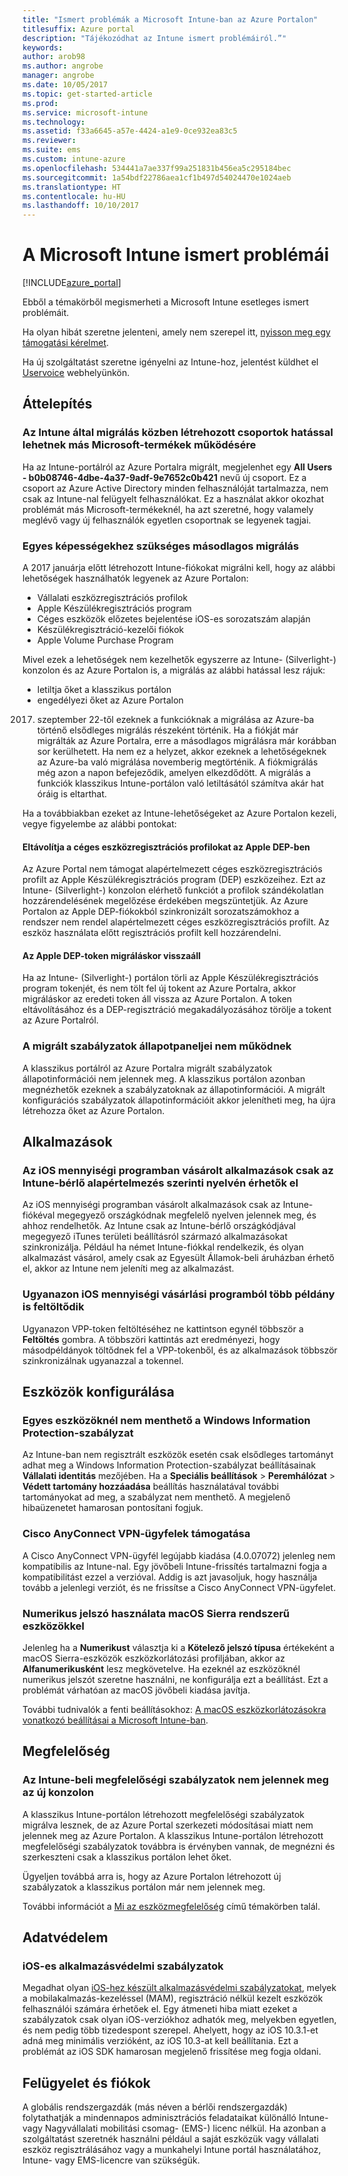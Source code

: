 ```yaml
---
title: "Ismert problémák a Microsoft Intune-ban az Azure Portalon"
titlesuffix: Azure portal
description: "Tájékozódhat az Intune ismert problémáiról.”"
keywords: 
author: arob98
ms.author: angrobe
manager: angrobe
ms.date: 10/05/2017
ms.topic: get-started-article
ms.prod: 
ms.service: microsoft-intune
ms.technology: 
ms.assetid: f33a6645-a57e-4424-a1e9-0ce932ea83c5
ms.reviewer: 
ms.suite: ems
ms.custom: intune-azure
ms.openlocfilehash: 534441a7ae337f99a251831b456ea5c295184bec
ms.sourcegitcommit: 1a54bdf22786aea1cf1b497d54024470e1024aeb
ms.translationtype: HT
ms.contentlocale: hu-HU
ms.lasthandoff: 10/10/2017
---
```

# <a name="known-issues-in-microsoft-intune"></a>A Microsoft Intune ismert problémái


[!INCLUDE[azure_portal](./includes/azure_portal.md)]


Ebből a témakörből megismerheti a Microsoft Intune esetleges ismert problémáit.

Ha olyan hibát szeretne jelenteni, amely nem szerepel itt, [nyisson meg egy támogatási kérelmet](get-support.md).

Ha új szolgáltatást szeretne igényelni az Intune-hoz, jelentést küldhet el [Uservoice](https://microsoftintune.uservoice.com/forums/291681-ideas/category/189016-azure-admin-console) webhelyünkön.

## <a name="migration"></a>Áttelepítés

### <a name="groups-created-by-intune-during-migration-might-affect-functionality-of-other-microsoft-products"></a>Az Intune által migrálás közben létrehozott csoportok hatással lehetnek más Microsoft-termékek működésére

Ha az Intune-portálról az Azure Portalra migrált, megjelenhet egy **All Users - b0b08746-4dbe-4a37-9adf-9e7652c0b421** nevű új csoport. Ez a csoport az Azure Active Directory minden felhasználóját tartalmazza, nem csak az Intune-nal felügyelt felhasználókat. Ez a használat akkor okozhat problémát más Microsoft-termékeknél, ha azt szeretné, hogy valamely meglévő vagy új felhasználók egyetlen csoportnak se legyenek tagjai.

### <a name="secondary-migration-required-for-select-capabilities"></a>Egyes képességekhez szükséges másodlagos migrálás

A 2017 januárja előtt létrehozott Intune-fiókokat migrálni kell, hogy az alábbi lehetőségek használhatók legyenek az Azure Portalon:

- Vállalati eszközregisztrációs profilok
- Apple Készülékregisztrációs program
- Céges eszközök előzetes bejelentése iOS-es sorozatszám alapján
- Készülékregisztráció-kezelői fiókok
- Apple Volume Purchase Program

Mivel ezek a lehetőségek nem kezelhetők egyszerre az Intune- (Silverlight-) konzolon és az Azure Portalon is, a migrálás az alábbi hatással lesz rájuk:
- letiltja őket a klasszikus portálon
- engedélyezi őket az Azure Portalon  

2017. szeptember 22-től ezeknek a funkcióknak a migrálása az Azure-ba történő elsődleges migrálás részeként történik. Ha a fiókját már migrálták az Azure Portalra, erre a másodlagos migrálásra már korábban sor kerülhetett. Ha nem ez a helyzet, akkor ezeknek a lehetőségeknek az Azure-ba való migrálása novemberig megtörténik. A fiókmigrálás még azon a napon befejeződik, amelyen elkezdődött. A migrálás a funkciók klasszikus Intune-portálon való letiltásától számítva akár hat óráig is eltarthat.

Ha a továbbiakban ezeket az Intune-lehetőségeket az Azure Portalon kezeli, vegye figyelembe az alábbi pontokat:

#### <a name="removes-default-corporate-device-enrollment-profiles-in-apple-dep"></a>Eltávolítja a céges eszközregisztrációs profilokat az Apple DEP-ben
Az Azure Portal nem támogat alapértelmezett céges eszközregisztrációs profilt az Apple Készülékregisztrációs program (DEP) eszközeihez. Ezt az Intune- (Silverlight-) konzolon elérhető funkciót a profilok szándékolatlan hozzárendelésének megelőzése érdekében megszüntetjük. Az Azure Portalon az Apple DEP-fiókokból szinkronizált sorozatszámokhoz a rendszer nem rendel alapértelmezett céges eszközregisztrációs profilt. Az eszköz használata előtt regisztrációs profilt kell hozzárendelni.

#### <a name="apple-dep-token-restored-with-migration"></a>Az Apple DEP-token migráláskor visszaáll

Ha az Intune- (Silverlight-) portálon törli az Apple Készülékregisztrációs program tokenjét, és nem tölt fel új tokent az Azure Portalra, akkor migráláskor az eredeti token áll vissza az Azure Portalon. A token eltávolításához és a DEP-regisztráció megakadályozásához törölje a tokent az Azure Portalról.

### <a name="status-blades-for-migrated-policies-do-not-work"></a>A migrált szabályzatok állapotpaneljei nem működnek

A klasszikus portálról az Azure Portalra migrált szabályzatok állapotinformációi nem jelennek meg. A klasszikus portálon azonban megnézhetők ezeknek a szabályzatoknak az állapotinformációi. A migrált konfigurációs szabályzatok állapotinformációit akkor jelenítheti meg, ha újra létrehozza őket az Azure Portalon.

## <a name="apps"></a>Alkalmazások

### <a name="ios-volume-purchased-apps-only-available-in-default-intune-tenant-language"></a>Az iOS mennyiségi programban vásárolt alkalmazások csak az Intune-bérlő alapértelmezés szerinti nyelvén érhetők el
Az iOS mennyiségi programban vásárolt alkalmazások csak az Intune-fiókéval megegyező országkódnak megfelelő nyelven jelennek meg, és ahhoz rendelhetők. Az Intune csak az Intune-bérlő országkódjával megegyező iTunes területi beállításról származó alkalmazásokat szinkronizálja. Például ha német Intune-fiókkal rendelkezik, és olyan alkalmazást vásárol, amely csak az Egyesült Államok-beli áruházban érhető el, akkor az Intune nem jeleníti meg az alkalmazást.

### <a name="multiple-copies-of-the-same-ios-volume-purchase-program-are-uploaded"></a>Ugyanazon iOS mennyiségi vásárlási programból több példány is feltöltődik
Ugyanazon VPP-token feltöltéséhez ne kattintson egynél többször a **Feltöltés** gombra. A többszöri kattintás azt eredményezi, hogy másodpéldányok töltődnek fel a VPP-tokenből, és az alkalmazások többször szinkronizálnak ugyanazzal a tokennel.

<!-- ## Groups -->

## <a name="device-configuration"></a>Eszközök konfigurálása

### <a name="you-cannot-save-a-windows-information-protection-policy-for-some-devices"></a>Egyes eszközöknél nem menthető a Windows Information Protection-szabályzat

Az Intune-ban nem regisztrált eszközök esetén csak elsődleges tartományt adhat meg a Windows Information Protection-szabályzat beállításainak **Vállalati identitás** mezőjében.
Ha a **Speciális beállítások** > **Peremhálózat** > **Védett tartomány hozzáadása** beállítás használatával további tartományokat ad meg, a szabályzat nem menthető. A megjelenő hibaüzenetet hamarosan pontosítani fogjuk.

### <a name="cisco-anyconnect-vpn-client-support"></a>Cisco AnyConnect VPN-ügyfelek támogatása

A Cisco AnyConnect VPN-ügyfél legújabb kiadása (4.0.07072) jelenleg nem kompatibilis az Intune-nal.
Egy jövőbeli Intune-frissítés tartalmazni fogja a kompatibilitást ezzel a verzióval. Addig is azt javasoljuk, hogy használja tovább a jelenlegi verziót, és ne frissítse a Cisco AnyConnect VPN-ügyfelet.

### <a name="using-the-numeric-password-type-with-macos-sierra-devices"></a>Numerikus jelszó használata macOS Sierra rendszerű eszközökkel

Jelenleg ha a **Numerikust** választja ki a **Kötelező jelszó típusa** értékeként a macOS Sierra-eszközök eszközkorlátozási profiljában, akkor az **Alfanumerikusként** lesz megkövetelve. Ha ezeknél az eszközöknél numerikus jelszót szeretne használni, ne konfigurálja ezt a beállítást.
Ezt a problémát várhatóan az macOS jövőbeli kiadása javítja.

További tudnivalók a fenti beállításokhoz: [A macOS eszközkorlátozásokra vonatkozó beállításai a Microsoft Intune-ban](device-restrictions-macos.md).

## <a name="compliance"></a>Megfelelőség

### <a name="compliance-policies-from-intune-do-not-show-up-in-new-console"></a>Az Intune-beli megfelelőségi szabályzatok nem jelennek meg az új konzolon

A klasszikus Intune-portálon létrehozott megfelelőségi szabályzatok migrálva lesznek, de az Azure Portal szerkezeti módosításai miatt nem jelennek meg az Azure Portalon. A klasszikus Intune-portálon létrehozott megfelelőségi szabályzatok továbbra is érvényben vannak, de megnézni és szerkeszteni csak a klasszikus portálon lehet őket.

Ügyeljen továbbá arra is, hogy az Azure Portalon létrehozott új szabályzatok a klasszikus portálon már nem jelennek meg.

További információt a [Mi az eszközmegfelelőség](device-compliance.md) című témakörben talál.

<!-- ## Enrollment -->


## <a name="data-protection"></a>Adatvédelem

### <a name="ios-app-protection-policies"></a>iOS-es alkalmazásvédelmi szabályzatok

Megadhat olyan [iOS-hez készült alkalmazásvédelmi szabályzatokat](app-protection-policy-settings-ios.md), melyek a mobilakalmazás-kezeléssel (MAM), regisztráció nélkül kezelt eszközök felhasználói számára érhetőek el. Egy átmeneti hiba miatt ezeket a szabályzatok csak olyan iOS-verziókhoz adhatók meg, melyekben egyetlen, és nem pedig több tizedespont szerepel. Ahelyett, hogy az iOS 10.3.1-et adná meg minimális verzióként, az iOS 10.3-at kell beállítania. Ezt a problémát az iOS SDK hamarosan megjelenő frissítése meg fogja oldani.


## <a name="administration-and-accounts"></a>Felügyelet és fiókok

A globális rendszergazdák (más néven a bérlői rendszergazdák) folytathatják a mindennapos adminisztrációs feladataikat különálló Intune- vagy Nagyvállalati mobilitási csomag- (EMS-) licenc nélkül. Ha azonban a szolgáltatást szeretnék használni például a saját eszközük vagy vállalati eszköz regisztrálásához vagy a munkahelyi Intune portál használatához, Intune- vagy EMS-licencre van szükségük.

<!-- ## Additional items -->
